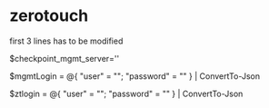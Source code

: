 # zerotouch
first 3 lines has to be modified

$checkpoint_mgmt_server='<management server ip address>'
  
$mgmtLogin = @{ "user" = "<user name>";  "password" = "<password>" } | ConvertTo-Json
  
$ztlogin = @{ "user" = "<zero touch username>";  "password" = "<password>" } | ConvertTo-Json


